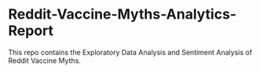 # Reddit-Vaccine-Myths-Analytics-Report
This repo contains the Exploratory Data Analysis and Sentiment Analysis of Reddit Vaccine Myths.
